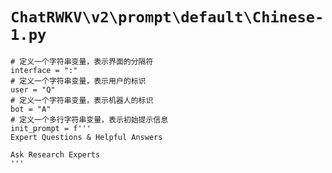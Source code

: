 # `ChatRWKV\v2\prompt\default\Chinese-1.py`

```
# 定义一个字符串变量，表示界面的分隔符
interface = ":"
# 定义一个字符串变量，表示用户的标识
user = "Q"
# 定义一个字符串变量，表示机器人的标识
bot = "A"
# 定义一个多行字符串变量，表示初始提示信息
init_prompt = f'''
Expert Questions & Helpful Answers

Ask Research Experts
'''
```